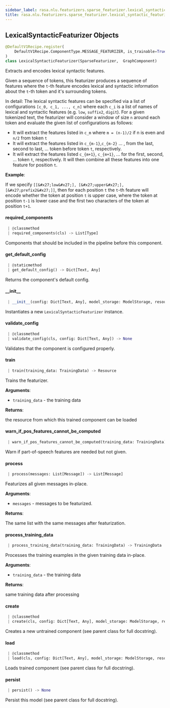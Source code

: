 ```yaml
---
sidebar_label: rasa.nlu.featurizers.sparse_featurizer.lexical_syntactic_featurizer
title: rasa.nlu.featurizers.sparse_featurizer.lexical_syntactic_featurizer
---
```

## LexicalSyntacticFeaturizer Objects

```python
@DefaultV1Recipe.register(
    DefaultV1Recipe.ComponentType.MESSAGE_FEATURIZER, is_trainable=True
)
class LexicalSyntacticFeaturizer(SparseFeaturizer,  GraphComponent)
```

Extracts and encodes lexical syntactic features.

Given a sequence of tokens, this featurizer produces a sequence of features
where the `t`-th feature encodes lexical and syntactic information about the `t`-th
token and it&#x27;s surrounding tokens.

In detail: The lexical syntactic features can be specified via a list of
configurations `[c_0, c_1, ..., c_n]` where each `c_i` is a list of names of
lexical and syntactic features (e.g. `low`, `suffix2`, `digit`).
For a given tokenized text, the featurizer will consider a window of size `n`
around each token and evaluate the given list of configurations as follows:
- It will extract the features listed in `c_m` where `m = (n-1)/2` if n is even and
`n/2` from token `t`
- It will extract the features listed in `c_{m-1}`,`c_{m-2}` ... ,  from the last,
second to last, ... token before token `t`, respectively.
- It will extract the features listed `c_{m+1}`, `c_{m+1}`, ... for the first,
second, ... token `t`, respectively.
It will then combine all these features into one feature for position `t`.

**Example**:

  If we specify `[[&#x27;low&#x27;], [&#x27;upper&#x27;], [&#x27;prefix2&#x27;]]`, then for each position `t`
  the `t`-th feature will encode whether the token at position `t` is upper case,
  where the token at position `t-1` is lower case and the first two characters
  of the token at position `t+1`.

#### required\_components

```python
 | @classmethod
 | required_components(cls) -> List[Type]
```

Components that should be included in the pipeline before this component.

#### get\_default\_config

```python
 | @staticmethod
 | get_default_config() -> Dict[Text, Any]
```

Returns the component&#x27;s default config.

#### \_\_init\_\_

```python
 | __init__(config: Dict[Text, Any], model_storage: ModelStorage, resource: Resource, execution_context: ExecutionContext, feature_to_idx_dict: Optional[Dict[Tuple[int, Text], Dict[Text, int]]] = None) -> None
```

Instantiates a new `LexicalSyntacticFeaturizer` instance.

#### validate\_config

```python
 | @classmethod
 | validate_config(cls, config: Dict[Text, Any]) -> None
```

Validates that the component is configured properly.

#### train

```python
 | train(training_data: TrainingData) -> Resource
```

Trains the featurizer.

**Arguments**:

- `training_data` - the training data
  

**Returns**:

  the resource from which this trained component can be loaded

#### warn\_if\_pos\_features\_cannot\_be\_computed

```python
 | warn_if_pos_features_cannot_be_computed(training_data: TrainingData) -> None
```

Warn if part-of-speech features are needed but not given.

#### process

```python
 | process(messages: List[Message]) -> List[Message]
```

Featurizes all given messages in-place.

**Arguments**:

- `messages` - messages to be featurized.
  

**Returns**:

  The same list with the same messages after featurization.

#### process\_training\_data

```python
 | process_training_data(training_data: TrainingData) -> TrainingData
```

Processes the training examples in the given training data in-place.

**Arguments**:

- `training_data` - the training data
  

**Returns**:

  same training data after processing

#### create

```python
 | @classmethod
 | create(cls, config: Dict[Text, Any], model_storage: ModelStorage, resource: Resource, execution_context: ExecutionContext) -> LexicalSyntacticFeaturizer
```

Creates a new untrained component (see parent class for full docstring).

#### load

```python
 | @classmethod
 | load(cls, config: Dict[Text, Any], model_storage: ModelStorage, resource: Resource, execution_context: ExecutionContext, **kwargs: Any, ,) -> LexicalSyntacticFeaturizer
```

Loads trained component (see parent class for full docstring).

#### persist

```python
 | persist() -> None
```

Persist this model (see parent class for full docstring).


